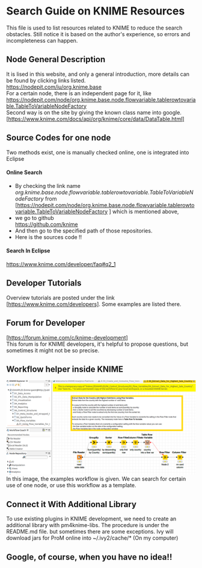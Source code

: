 Search Guide on KNIME Resources
=== 
This file is used to list resources related to KNIME to reduce the search obstacles. Still notice it is based on the
author's experience, so errors and incompleteness can happen.

## Node General Description 
It is lised in this website, and only a general introduction, more details can be found by clicking links listed.  
https://nodepit.com/iu/org.knime.base   
For a certain node, there is an independent page for it, like  
https://nodepit.com/node/org.knime.base.node.flowvariable.tablerowtovariable.TableToVariableNodeFactory    
Second way is on the site by giving the known class name into google.  
[https://www.knime.com/docs/api/org/knime/core/data/DataTable.html]

## Source Codes for one node
Two methods exist, one is manually checked online, one is integrated into Eclipse
#### Online Search
* By checking the link name _org.knime.base.node.flowvariable.tablerowtovariable.TableToVariableNodeFactory_
from [https://nodepit.com/node/org.knime.base.node.flowvariable.tablerowtovariable.TableToVariableNodeFactory ] 
which is mentioned above, 
* we go to github  
https://github.com/knime  
* And then go to the specified path of those repositories. 
* Here is the sources code !!
#### Search In Eclipse 
https://www.knime.com/developer/faq#q2_1 

## Developer Tutorials
Overview tutorials are posted under the link  
[https://www.knime.com/developers]. Some examples are listed there. 

## Forum for Developer
[https://forum.knime.com/c/knime-development]  
This forum is for KNIME developers, it's helpful to propose questions, but sometimes it might not be so precise. 

## Workflow helper inside KNIME
![Image](Selection_008.png "Workflow in KNIME") 
In this image, the examples workflow is given. We can search for certain use of one node, or use this workflow
as a template.

## Connect it With Additional Library   
To use existing plugins in KNIME development, we need to create an additional library with pm4knime-libs. 
The procedure is under the README.md file. but sometimes there are some exceptions.
Ivy will download jars for ProM online into ~/.ivy2/cache/* (On my computer) 

## Google, of course, when you have no idea!!
